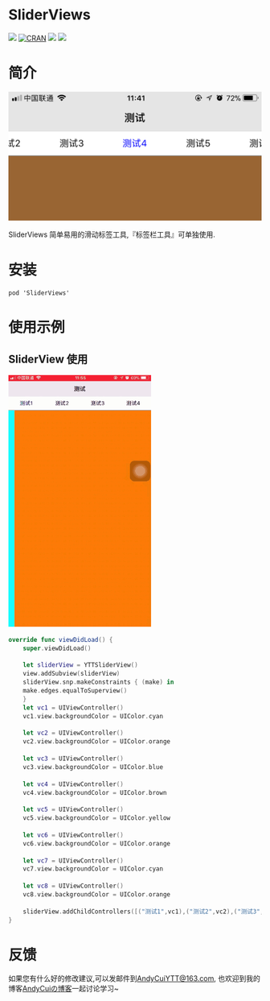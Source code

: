 # SliderViews

![](https://img.shields.io/badge/language-swift-green.svg) [![CRAN](https://img.shields.io/cocoapods/l/SliderViews.svg)]() ![](https://img.shields.io/cocoapods/v/SliderViews.svg) [![](https://img.shields.io/badge/blog-AndyCui.top-yellowgreen.svg)](http://andycui.top)
# 简介

![](Resource/sliderview-01.jpg)

SliderViews 简单易用的滑动标签工具,『标签栏工具』可单独使用.

# 安装

```
pod 'SliderViews'
```

# 使用示例

## SliderView 使用

![](Resource/sliderview-02.gif)

```swift
override func viewDidLoad() {
    super.viewDidLoad()

    let sliderView = YTTSliderView()
    view.addSubview(sliderView)
    sliderView.snp.makeConstraints { (make) in
    make.edges.equalToSuperview()
    }
    let vc1 = UIViewController()
    vc1.view.backgroundColor = UIColor.cyan

    let vc2 = UIViewController()
    vc2.view.backgroundColor = UIColor.orange

    let vc3 = UIViewController()
    vc3.view.backgroundColor = UIColor.blue

    let vc4 = UIViewController()
    vc4.view.backgroundColor = UIColor.brown

    let vc5 = UIViewController()
    vc5.view.backgroundColor = UIColor.yellow

    let vc6 = UIViewController()
    vc6.view.backgroundColor = UIColor.orange

    let vc7 = UIViewController()
    vc7.view.backgroundColor = UIColor.cyan

    let vc8 = UIViewController()
    vc8.view.backgroundColor = UIColor.orange

    sliderView.addChildControllers([("测试1",vc1),("测试2",vc2),("测试3",vc3),("测试4",vc4),("测试5",vc5),("测试6",vc6),("测试7",vc7),("测试8",vc8)])
}
```

# 反馈

如果您有什么好的修改建议,可以发邮件到[AndyCuiYTT@163.com](mailto://AndyCuiYTT@163.com), 也欢迎到我的博客[AndyCuiの博客](http://andycui.top)一起讨论学习~


